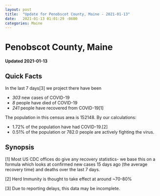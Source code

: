 ```yaml
---
layout: post
title:  "Update for Penobscot County, Maine - 2021-01-13"
date:   2021-01-13 01:01:29 -0600
categories: Maine
---
```


# Penobscot County, Maine
#### Updated 2021-01-13

## Quick Facts

In the last 7 days[3] we project there have been
- *303* new cases of COVID-19
- *8* people have died of COVID-19
- *241* people have recovered from COVID-19[1]

The population in this census area is 152148. By our calculations:
- 1.72% of the population have had COVID-19.[2]
- 0.51% of the population or 782.0 people are actively fighting the virus.

## Synopsis




[1] Most US CDC offices do give any recovery statistics- we base this on a formula which looks at confirmed new cases
15 days ago (the average recovery time) and deaths over the last 7 days.

[2] Herd Immunity is thought to take effect at around ~70-80%

[3] Due to reporting delays, this data may be incomplete.
 
    